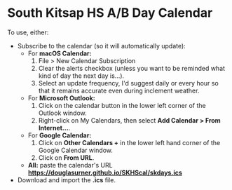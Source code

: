 # South Kitsap HS A/B Day Calendar

To use, either:

* Subscribe to the calendar (so it will automatically update):
  - For **macOS Calendar:**
     1. File > New Calendar Subscription
     1. Clear the alerts checkbox (unless you want to be reminded what kind of day the next day is...).
     1. Select an update frequency, I'd suggest daily or every hour so that it remains accurate even during inclement weather.
  - For **Microsoft Outlook:**
     1. Click on the calendar button in the lower left corner of the Outlook window.
     1. Right-click on My Calendars, then select **Add Calendar > From Internet...**.
  - For **Google Calendar:**
     1. Click on **Other Calendars +** in the lower left hand corner of the Google Calendar window.
     1. Click on **From URL**.
  - **All:** paste the calendar's URL **https://douglasurner.github.io/SKHScal/skdays.ics**
* Download and import the **.ics** file.

